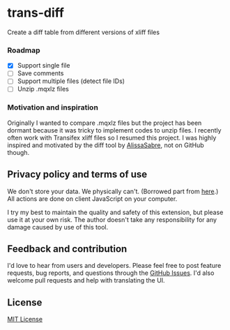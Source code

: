# trans-diff
Create a diff table from different versions of xliff files

### Roadmap
- [x] Support single file
- [ ] Save comments
- [ ] Support multiple files (detect file IDs)
- [ ] Unzip .mqxlz files

### Motivation and inspiration

Originally I wanted to compare .mqxlz files but the project has been dormant because it was tricky to implement codes to unzip files. I recently often work with Transifex xliff files so I resumed this project.
I was highly inspired and motivated by the diff tool by [AlissaSabre](https://github.com/AlissaSabre), not on GitHub though.

## Privacy policy and terms of use

We don't store your data. We physically can't. (Borrowed part from [here](https://github.com/amitg87/asana-chrome-plugin/wiki/Privacy-policy).) All actions are done on client JavaScript on your computer.

I try my best to maintain the quality and safety of this extension, but please use it at your own risk. The author doesn't take any responsibility for any damage caused by use of this tool.

## Feedback and contribution

I'd love to hear from users and developers.
Please feel free to post feature requests, bug reports, and questions through the [GitHub Issues](https://github.com/ShunSakurai/trans-diff/issues). I'd also welcome pull requests and help with translating the UI.

## License

[MIT License](https://github.com/ShunSakurai/trans-diff/blob/master/LICENSE)
